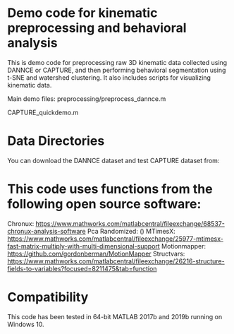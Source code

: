 <tsne image>

# Demo code for kinematic preprocessing and behavioral analysis
This is demo code for preprocessing raw 3D kinematic data collected using DANNCE or CAPTURE, and then performing behavioral segmentation using t-SNE and watershed clustering. It also includes scripts for visualizing kinematic data.


Main demo files:
preprocessing/preprocess_dannce.m

CAPTURE_quickdemo.m

# Data Directories
You can download the DANNCE dataset and test CAPTURE dataset from:


# This code uses functions from the following open source software:
Chronux: https://www.mathworks.com/matlabcentral/fileexchange/68537-chronux-analysis-software
Pca Randomized: ()
MTimesX: https://www.mathworks.com/matlabcentral/fileexchange/25977-mtimesx-fast-matrix-multiply-with-multi-dimensional-support
Motionmapper: https://github.com/gordonberman/MotionMapper
Structvars: https://www.mathworks.com/matlabcentral/fileexchange/26216-structure-fields-to-variables?focused=8211475&tab=function

# Compatibility
This code has been tested in 64-bit MATLAB 2017b and 2019b running on Windows 10.

